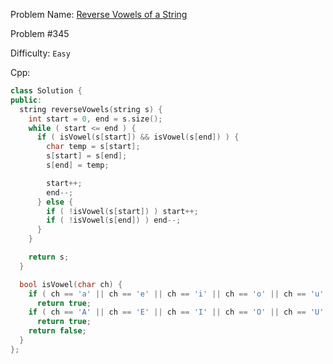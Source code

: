Problem Name: [Reverse Vowels of a String](https://leetcode.com/problems/reverse-vowels-of-a-string/description/)

Problem #345

Difficulty: `Easy`

Cpp:

```cpp
class Solution {
public:
  string reverseVowels(string s) {
    int start = 0, end = s.size();
    while ( start <= end ) {
      if ( isVowel(s[start]) && isVowel(s[end]) ) {
        char temp = s[start];
        s[start] = s[end];
        s[end] = temp;

        start++;
        end--;
      } else {
        if ( !isVowel(s[start]) ) start++;
        if ( !isVowel(s[end]) ) end--;
      }
    }

    return s;
  }

  bool isVowel(char ch) {
    if ( ch == 'a' || ch == 'e' || ch == 'i' || ch == 'o' || ch == 'u' )
      return true;
    if ( ch == 'A' || ch == 'E' || ch == 'I' || ch == 'O' || ch == 'U' )
      return true;
    return false;
  }
};
```